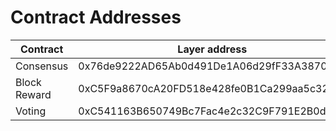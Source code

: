 # Contract Addresses

| Contract     | Layer address                              | Testnet address                            |
| ------------ | ------------------------------------------ | ------------------------------------------ |
| Consensus    | 0x76de9222AD65Ab0d491De1A06d29fF33A3870Bd8 | 0x08484224030D77952ED7dBCEe9DDc214A78F773B |
| Block Reward | 0xC5F9a8670cA20FD518e428fe0B1Ca299aa5c3261 | 0xa8C8fBC3BB523102b698f48F3ed07afb68a49A64 |
| Voting       | 0xC541163B650749Bc7Fac4e2c32C9F791E2B0da9a | 0xF6e03fe2ecB877A46b5bc5F8AA46Ab9ae347622a |
